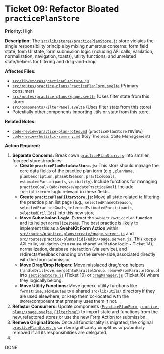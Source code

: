 # Ticket 09: Refactor Bloated `practicePlanStore`

**Priority:** High

**Description:** The [`src/lib/stores/practicePlanStore.js`](/src/lib/stores/practicePlanStore.js) store violates the single responsibility principle by mixing numerous concerns: form field state, form UI state, form submission logic (including API calls, validation, normalization, navigation, toasts), utility functions, and unrelated state/helpers for filtering and drag-and-drop.

**Affected Files:**

- [`src/lib/stores/practicePlanStore.js`](src/lib/stores/practicePlanStore.js)
- [`src/routes/practice-plans/PracticePlanForm.svelte`](src/routes/practice-plans/PracticePlanForm.svelte) (Primary consumer)
- [`src/routes/practice-plans/+page.svelte`](src/routes/practice-plans/+page.svelte) (Uses filter state from this store)
- [`src/components/FilterPanel.svelte`](src/components/FilterPanel.svelte) (Uses filter state from this store)
- Potentially other components importing utils or state from this store.

**Related Notes:**

- [`code-review/practice-plan-notes.md`](code-review/practice-plan-notes.md) (`practicePlanStore` review)
- [`code-review/holistic-summary.md`](code-review/holistic-summary.md) (Key Themes: State Management)

**Action Required:**

1.  **Separate Concerns:** Break down [`practicePlanStore.js`](src/lib/stores/practicePlanStore.js) into smaller, focused stores/modules:
    - **Create `practicePlanMetadataStore.js`:** This store should manage the core data fields of the practice plan form (e.g., `planName`, `planDescription`, `phaseOfSeason`, `practiceGoals`, `estimatedParticipants`, `visibility`). Include functions for managing `practiceGoals` (`add/remove/updatePracticeGoal`). Include `initializeForm` logic relevant to these fields.
    - **Create `practicePlanFilterStore.js`:** Move all state related to filtering the practice plan list page (e.g., `selectedPhaseOfSeason`, `selectedPracticeGoals`, `selectedEstimatedParticipants`, `selectedDrillIds`) into this new store.
    - **Move Submission Logic:** Extract the `submitPracticePlan` function and its helper `normalizeItems`. The best practice is likely to implement this as a **SvelteKit Form Action** within [`src/routes/practice-plans/create/+page.server.js`](src/routes/practice-plans/create/+page.server.js) and [`src/routes/practice-plans/[id]/edit/+page.server.js`](src/routes/practice-plans/[id]/edit/+page.server.js). This keeps API calls, validation (can reuse shared validation logic - Ticket 14), normalization, database interaction (via service), and redirects/feedback handling on the server-side, associated directly with the form submission.
    - **Move Drag/Drop Helpers:** Move misplaced drag/drop helpers (`handleDrillMove`, `mergeIntoParallelGroup`, `removeFromParallelGroup`) into [`sectionsStore.js`](src/lib/stores/sectionsStore.js) (Ticket 10) or [`dragManager.js`](src/lib/stores/dragManager.js) (Ticket 16) where they logically belong.
    - **Move Utility Functions:** Move generic utility functions like `formatTime`, `addMinutes` to a shared `src/lib/utils/` directory if they are used elsewhere, or keep them co-located with the store/component that primarily uses them if not.
2.  **Refactor Consumers:** Update components ([`PracticePlanForm`](src/routes/practice-plans/PracticePlanForm.svelte), [`practice-plans/+page.svelte`](src/routes/practice-plans/+page.svelte), [`FilterPanel`](src/components/FilterPanel.svelte)) to import state and functions from the new, refactored stores or use the new Form Action for submission.
3.  **Remove Original Store:** Once all functionality is migrated, the original [`practicePlanStore.js`](src/lib/stores/practicePlanStore.js) can be significantly simplified or potentially removed if all its responsibilities are delegated.
4.

DONE
